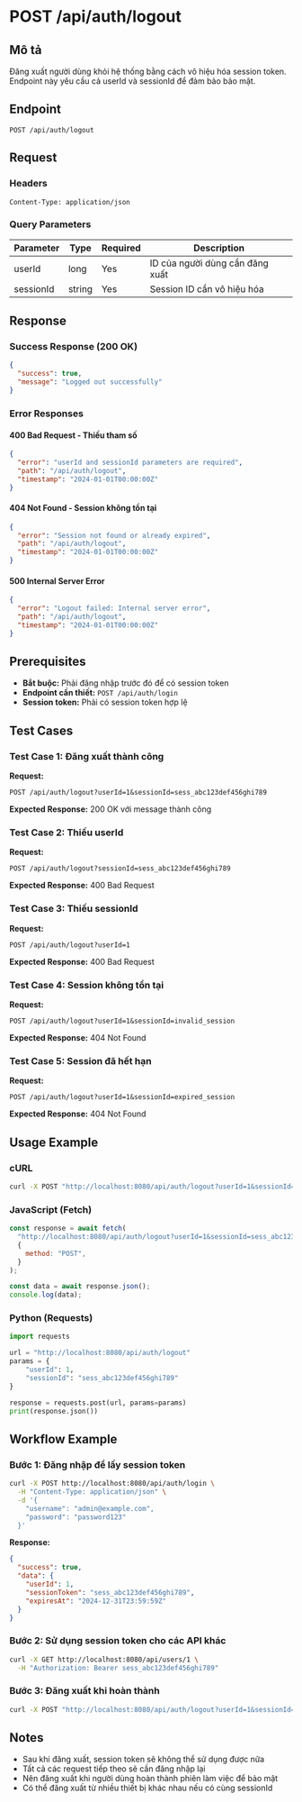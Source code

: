 # POST /api/auth/logout

## Mô tả

Đăng xuất người dùng khỏi hệ thống bằng cách vô hiệu hóa session token. Endpoint này yêu cầu cả userId và sessionId để đảm bảo bảo mật.

## Endpoint

```
POST /api/auth/logout
```

## Request

### Headers

```
Content-Type: application/json
```

### Query Parameters

| Parameter | Type   | Required | Description                     |
| --------- | ------ | -------- | ------------------------------- |
| userId    | long   | Yes      | ID của người dùng cần đăng xuất |
| sessionId | string | Yes      | Session ID cần vô hiệu hóa      |

## Response

### Success Response (200 OK)

```json
{
  "success": true,
  "message": "Logged out successfully"
}
```

### Error Responses

#### 400 Bad Request - Thiếu tham số

```json
{
  "error": "userId and sessionId parameters are required",
  "path": "/api/auth/logout",
  "timestamp": "2024-01-01T00:00:00Z"
}
```

#### 404 Not Found - Session không tồn tại

```json
{
  "error": "Session not found or already expired",
  "path": "/api/auth/logout",
  "timestamp": "2024-01-01T00:00:00Z"
}
```

#### 500 Internal Server Error

```json
{
  "error": "Logout failed: Internal server error",
  "path": "/api/auth/logout",
  "timestamp": "2024-01-01T00:00:00Z"
}
```

## Prerequisites

- **Bắt buộc:** Phải đăng nhập trước đó để có session token
- **Endpoint cần thiết:** `POST /api/auth/login`
- **Session token:** Phải có session token hợp lệ

## Test Cases

### Test Case 1: Đăng xuất thành công

**Request:**

```
POST /api/auth/logout?userId=1&sessionId=sess_abc123def456ghi789
```

**Expected Response:** 200 OK với message thành công

### Test Case 2: Thiếu userId

**Request:**

```
POST /api/auth/logout?sessionId=sess_abc123def456ghi789
```

**Expected Response:** 400 Bad Request

### Test Case 3: Thiếu sessionId

**Request:**

```
POST /api/auth/logout?userId=1
```

**Expected Response:** 400 Bad Request

### Test Case 4: Session không tồn tại

**Request:**

```
POST /api/auth/logout?userId=1&sessionId=invalid_session
```

**Expected Response:** 404 Not Found

### Test Case 5: Session đã hết hạn

**Request:**

```
POST /api/auth/logout?userId=1&sessionId=expired_session
```

**Expected Response:** 404 Not Found

## Usage Example

### cURL

```bash
curl -X POST "http://localhost:8080/api/auth/logout?userId=1&sessionId=sess_abc123def456ghi789"
```

### JavaScript (Fetch)

```javascript
const response = await fetch(
  "http://localhost:8080/api/auth/logout?userId=1&sessionId=sess_abc123def456ghi789",
  {
    method: "POST",
  }
);

const data = await response.json();
console.log(data);
```

### Python (Requests)

```python
import requests

url = "http://localhost:8080/api/auth/logout"
params = {
    "userId": 1,
    "sessionId": "sess_abc123def456ghi789"
}

response = requests.post(url, params=params)
print(response.json())
```

## Workflow Example

### Bước 1: Đăng nhập để lấy session token

```bash
curl -X POST http://localhost:8080/api/auth/login \
  -H "Content-Type: application/json" \
  -d '{
    "username": "admin@example.com",
    "password": "password123"
  }'
```

**Response:**

```json
{
  "success": true,
  "data": {
    "userId": 1,
    "sessionToken": "sess_abc123def456ghi789",
    "expiresAt": "2024-12-31T23:59:59Z"
  }
}
```

### Bước 2: Sử dụng session token cho các API khác

```bash
curl -X GET http://localhost:8080/api/users/1 \
  -H "Authorization: Bearer sess_abc123def456ghi789"
```

### Bước 3: Đăng xuất khi hoàn thành

```bash
curl -X POST "http://localhost:8080/api/auth/logout?userId=1&sessionId=sess_abc123def456ghi789"
```

## Notes

- Sau khi đăng xuất, session token sẽ không thể sử dụng được nữa
- Tất cả các request tiếp theo sẽ cần đăng nhập lại
- Nên đăng xuất khi người dùng hoàn thành phiên làm việc để bảo mật
- Có thể đăng xuất từ nhiều thiết bị khác nhau nếu có cùng sessionId
